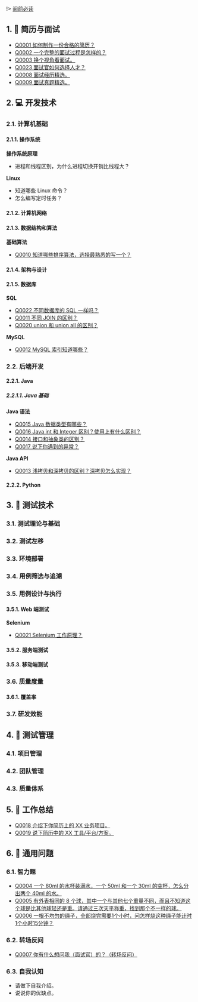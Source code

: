 
!> [阅前必读](阅前必读.md)

## 1. 👴 简历与面试

- [Q0001 如何制作一份合格的简历？](answer/Q0001.md)
- [Q0002 一个完整的面试过程是怎样的？](answer/Q0002.md)
- [Q0003 换个视角看面试。](answer/Q0003.md)
- [Q0023 面试官如何选择人才？](answer/Q0023.md)
- [Q0008 面试经历精选。](answer/Q0008.md)
- [Q0009 面试真题精选。](answer/Q0009.md)

## 2. 💻 开发技术

### 2.1. 计算机基础

#### 2.1.1. 操作系统

**操作系统原理**

- 进程和线程区别，为什么进程切换开销比线程大？

**Linux**

- 知道哪些 Linux 命令？
- 怎么编写定时任务？


#### 2.1.2. 计算机网络




#### 2.1.3. 数据结构和算法

**基础算法**

- [Q0010 知道哪些排序算法，选择最熟悉的写一个？](answer/Q0010.md)



#### 2.1.4. 架构与设计



#### 2.1.5. 数据库

**SQL**

- [Q0022 不同数据库的 SQL 一样吗？](answer/Q0022.md)
- [Q0011 不同 JOIN 的区别？](answer/Q0011.md)
- [Q0020 union 和 union all 的区别？](answer/Q0020.md)

**MySQL**

- [Q0012 MySQL 索引知道哪些？](answer/Q0012.md)

### 2.2. 后端开发

#### 2.2.1. Java

##### 2.2.1.1. Java 基础

**Java 语法**

- [Q0015 Java 数据类型有哪些？](answer/Q0015.md)
- [Q0016 Java int 和 Integer 区别？使用上有什么区别？](answer/Q0016.md)
- [Q0014 接口和抽象类的区别？](answer/Q0014.md)
- [Q0017 说下你遇到的异常？](answer/Q0017.md)

**Java API**

- [Q0013 浅拷贝和深拷贝的区别？深拷贝怎么实现？](answer/Q0013.md)



#### 2.2.2. Python



## 3. 🐞 测试技术

### 3.1. 测试理论与基础

### 3.2. 测试左移

### 3.3. 环境部署

### 3.4. 用例筛选与追溯

### 3.5. 用例设计与执行

#### 3.5.1. Web 端测试

**Selenium**

- [Q0021 Selenium 工作原理？](answer/Q0021.md)

#### 3.5.2. 服务端测试



#### 3.5.3. 移动端测试



### 3.6. 质量度量

#### 3.6.1. 覆盖率

### 3.7. 研发效能

## 4. 🏢 测试管理

### 4.1. 项目管理

### 4.2. 团队管理

### 4.3. 质量体系

## 5. 🐾 工作总结

- [Q0018 介绍下你简历上的 XX 业务项目。](answer/Q0018.md)
- [Q0019 说下简历中的 XX 工具/平台/方案。](answer/Q0019.md)



## 6. 👀 通用问题

### 6.1. 智力题

- [Q0004 一个 80ml 的水杯装满水，一个 50ml 和一个 30ml 的空杯，怎么分出两个 40ml 的水。](answer/Q0004.md)
- [Q0005 有外表相同的 8 个球，其中一个与其他七个重量不同，而且不知道这个球是比其他球轻还是重。请通过三次天平称重，找到那个不一样的球。](answer/Q0005.md)
- [Q0006 一根不均匀的绳子，全部烧完需要1个小时，问怎样烧这种绳子能计时1个小时15分钟？](answer/Q0006.md)

### 6.2. 转场反问

- [Q0007 你有什么想问我（面试官）的？（转场反问）](answer/Q0007.md)

### 6.3. 自我认知

- 请做下自我介绍。
- 说说你的优缺点。





